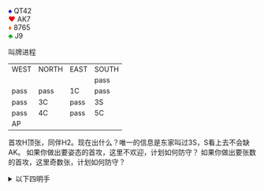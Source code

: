 
<div class="board-container">
  <div class="Shand">
    <font color="0000C0">♠</font> QT42 <br>
    <font color="E80000">♥</font> AK7 <br>
    <font color="FF6000">♦</font> 8765 <br>
    <font color="00A000">♣</font> J9 <br>
  </div>
</div>

叫牌进程
<table>
	<tr><td>WEST</td> <td>NORTH</td> <td>EAST</td> <td>SOUTH</td></tr>
	<tr><td></td> <td></td> <td></td> <td>pass</td></tr>
	<tr><td>pass</td> <td>pass</td> <td>1C</td> <td>pass</td></tr>
	<tr><td>pass</td> <td>3C</td> <td>pass</td> <td>3S</td></tr>
	<tr><td>pass</td> <td>4C</td> <td>pass</td> <td>5C</td></tr>
	<tr><td>AP</td> <td></td> <td></td> <td></td></tr>
</table>

首攻H顶张，同伴H2。现在出什么？唯一的信息是东家叫过3S，S看上去不会缺AK。
如果你做出要姿态的首攻，这里不欢迎，计划如何防守？
如果你做出要张数的首攻，这里奇数张，计划如何防守？

<details>
  <summary class="check">以下四明手</summary>
	<div class="xinrui-two-dummy">
		<img src="decisions/2024-08-24/2024-08-24b7.jpg" />
	</div>
</details>